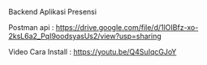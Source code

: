 Backend Aplikasi Presensi

Postman api :
https://drive.google.com/file/d/1lOIBfz-xo-2ksL6a2_PqI9oodsyasUs2/view?usp=sharing

Video Cara Install :
https://youtu.be/Q4SuIqcGJoY
